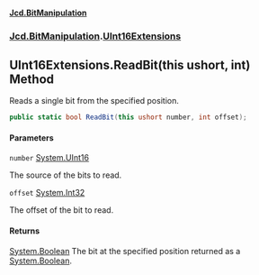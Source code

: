 #### [Jcd.BitManipulation](index 'index')

### [Jcd.BitManipulation](Jcd.BitManipulation 'Jcd.BitManipulation').[UInt16Extensions](Jcd.BitManipulation.UInt16Extensions 'Jcd.BitManipulation.UInt16Extensions')

## UInt16Extensions.ReadBit(this ushort, int) Method

Reads a single bit from the specified position.

```csharp
public static bool ReadBit(this ushort number, int offset);
```

#### Parameters

<a name='Jcd.BitManipulation.UInt16Extensions.ReadBit(thisushort,int).number'></a>

`number` [System.UInt16](https://docs.microsoft.com/en-us/dotnet/api/System.UInt16 'System.UInt16')

The source of the bits to read.

<a name='Jcd.BitManipulation.UInt16Extensions.ReadBit(thisushort,int).offset'></a>

`offset` [System.Int32](https://docs.microsoft.com/en-us/dotnet/api/System.Int32 'System.Int32')

The offset of the bit to read.

#### Returns

[System.Boolean](https://docs.microsoft.com/en-us/dotnet/api/System.Boolean 'System.Boolean')
The bit at the specified position returned as a [System.Boolean](https://docs.microsoft.com/en-us/dotnet/api/System.Boolean 'System.Boolean').